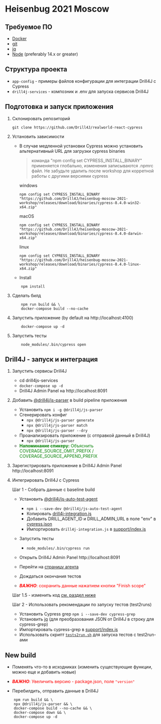 # Heisenbug 2021 Moscow

## Требуемое ПО

- [Docker](https://www.docker.com/)
- [git](https://git-scm.com/)
- [jq](https://github.com/stedolan/jq/releases)
- [Node](https://nodejs.org/en/) (preferably 14.x or greater)

## Структура проекта

- `app-config` - примеры файлов конфигурации для интеграции Drill4J с Cypress
- `drill4j-services` - композник и .env для запуска сервисов Drill4J

## Подготовка и запуск приложения

1. Склонировать репозиторий

    ```shell
    git clone https://github.com/Drill4J/realworld-react-cypress
    ```

2. Установить зависимости

    - В случае медленной установки Cypress можно установить альтернативный URL для загрузки cypress binaries

        > команда "npm config set CYPRESS_INSTALL_BINARY" применяется глобально, изменения записываются .npmrc файл. Не забудьте удалить после workshop для корретной работы с другими версиями cypress

        windows

        `npm config set CYPRESS_INSTALL_BINARY "https://github.com/Drill4J/heisenbug-moscow-2021-workshop/releases/download/binaries/cypress-8.4.0-win32-x64.zip"`

        macOS

        `npm config set CYPRESS_INSTALL_BINARY "https://github.com/Drill4J/heisenbug-moscow-2021-workshop/releases/download/binaries/cypress-8.4.0-darwin-x64.zip"`

        linux

        `npm config set CYPRESS_INSTALL_BINARY "https://github.com/Drill4J/heisenbug-moscow-2021-workshop/releases/download/binaries/cypress-8.4.0-linux-x64.zip"`

    - Install

    ```shell
        npm install
    ```

3. Сделать билд

    ```shell
        npm run build && \
        docker-compose build --no-cache

    ```

4. Запустить приложение (by default на http://localhost:4100)

    ```shell
        docker-compose up -d
    ```

5. Запустить тесты

    ```shell
        node_modules/.bin/cypress open
    ```

## Drill4J - запуск и интеграция

1. Запустить сервисы Drill4J
    - cd drill4js-services
    - `docker-compose up -d`
    - Drill4J Admin Panel на http://localhost:8091

2. Добавить [@drill4j/js-parser](https://www.npmjs.com/package/@drill4j/js-parser) в build pipeline приложения
    - Установить `npm i -g @drill4j/js-parser`
    - Сгенерировать конфиг
        - `npx @drill4j/js-parser generate`
        - `npx @drill4j/js-parser match`
        - `npx @drill4j/js-parser --dry`
    - Проанализировать приложение (с отправкой данный в Drill4J)
        - `npx @drill4j/js-parser`
    - <span style="color:green"> **Напоминание спикеру:** Объяснить COVERAGE_SOURCE_OMIT_PREFIX / COVERAGE_SOURCE_APPEND_PREFIX </span>


3. Зарегистрировать приложение в Drill4J Admin Panel http://localhost:8091

4. Интегрировать Drill4J с Cypress

    Шаг 1 - Собрать данные с baseline build

    - Установить [@drill4j/js-auto-test-agent](https://www.npmjs.com/package/@drill4j/js-auto-test-agent)
        - `npm i --save-dev @drill4j/js-auto-test-agent`
        - Копировать [drill4j-integration.js](./app-config/drill4j-integration.js)
        - Добавить DRILL_AGENT_ID и DRILL_ADMIN_URL в поле "env" в [cypress.json](./app-config/cypress.json)
        - Импортировать `drill4j-integration.js` в [support/index.js](./app-config/supportfile.js)

    - Запустить тесты
        - `node_modules/.bin/cypress run`

    - Открыть Drill4J Admin Panel http://localhost:8091

    - Перейти на [страницу агента](http://localhost:8091/full-page/react-redux-realworld-ui/0.1.0/test2code/dashboard/methods)

    - Дождаться окончания тестов

    - <span style="color:red">***ВАЖНО***: сохранить данные нажатием кнопки "Finish scope"</span>

    Шаг 1.5 - изменить код [см. раздел ниже](#new-build)

    Шаг 2 - Использовать рекомендации по запуску тестов (test2runs)

    - Установить Cypress grep `npm i --save-dev cypress-grep`
    - Установить [jq](https://github.com/stedolan/jq/releases) (для преобразования JSON от Drill4J в строку для cypress-grep)
    - Импортировать cypress-grep в [support/index.js](./app-config/supportfile.js)
    - Использовать скрипт [`tests2run.sh`](./app-config/tests2run.sh) для запуска тестов с test2run-ами

## New build

- Поменять что-то в исходниках (изменить существующие функции, можно еще и добавить новые)

- <span style="color:red">***ВАЖНО***: Увеличить версию - package.json, поле `"version"`</span>

- Перебилдить, отправить данные в Drill4J

```shell
    npm run build && \
    npx @drill4j/js-parser && \
    docker-compose build --no-cache && \
    docker-compose down && \
    docker-compose up -d
    
```
